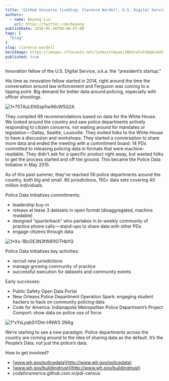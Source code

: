 ```yaml
---
title: 'GitHub Universe liveblog: Clarence Wardell, U.S. Digital Service'
authors:
  - name: Beyang Liu
    url: https://twitter.com/beyang
publishDate: 2016-05-30T00:00-07:00
tags: [
  "blog"
]
slug: clarence-wardell
heroImage: https://images.ctfassets.net/le3mxztn6yoo/1NbGrwYvFeOq6imUOimgMg/27e1186b665e0e9ed3e9e8e2ca118fc2/1_75TAuLENSspfiw96cW5Q2A.jpeg
published: true
---
```




Innovation fellow of the U.S. Digital Service, a.k.a. the “president’s startup.”

His time as innovation fellow started in 2014, right around the time the conversation around law enforcement and Ferguson was coming to a tipping point. Big demand for better data around policing, especially with officer shootings.

![1*75TAuLENSspfiw96cW5Q2A](//images.contentful.com/le3mxztn6yoo/1NbGrwYvFeOq6imUOimgMg/27e1186b665e0e9ed3e9e8e2ca118fc2/1_75TAuLENSspfiw96cW5Q2A.jpeg)

They compiled 49 recommendations based on data for the White House. We looked around the country and saw police departments actively responding to citizen concerns, not waiting around for mandates or legislation — Dallas, Seattle, Louisville. They invited folks to the White House to have a discussion and workshops. They started a conversation to share more data and ended the meeting with a commitment board: 14 PDs committed to releasing policing data in formats that were machine-readable. They didn't ask for a specific product right away, but wanted folks to get the process started and off the ground. This became the Police Data Initiative in May 2015.

As of this past summer, they’ve reached 56 police departments around the country, both big and small. 80 jurisdictions, 150+ data sets covering 40 million individuals.

Police Data Initiatives commitments:

*   leadership buy-in
*   release at lease 3 datasets in open format (disaggregated, machine readable)
*   designed “quarterback” who partakes in bi-weekly community of practice phone calls — stand-ups to share data with other PDs
*   engage citizens through data

![1*Xs-1BcGE3N3fW81IGTHbYQ](//images.contentful.com/le3mxztn6yoo/5gxMRsW3sAc8g24W4Y4mKc/f48ba804fd991605eca9200206008cd6/1_Xs-1BcGE3N3fW81IGTHbYQ.jpeg)

Police Data Initiatives key activities:

*   recruit new jurisdictions
*   manage growing community of practice
*   successful execution for datasets and community events

Early successes:

*   Public Safety Open Data Portal
*   New Orleans Police Department Operation Spark: engaging student hackers to hack on community policing data
*   Code for America: Indianapolis Metropolitan Police Department’s Project Comport: show data on police use of force

![1*xYsLyqbSYDht-HNW3 2NAg](//images.contentful.com/le3mxztn6yoo/41naiLxNcASU0MwoyMuc8c/f88715c20140b275d27329dc85cf68e3/1_xYsLyqbSYDht-HNW3_2NAg.jpeg)

We’re starting to see a new paradigm. Police departments across the country are coming around to the idea of sharing data as the default. It’s the People’s Data, not just the police’s data.

How to get involved?

*   [www.wh.gov/policedata](http://www.wh.gov/policedata)
*   [www.wh.gov/buildingtrust](http://www.wh.gov/buildingtrust)
*   codeforamerica.github.com.io/pdi-census
